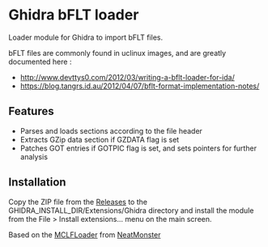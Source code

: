 # Ghidra bFLT loader

Loader module for Ghidra to import bFLT files.

bFLT files are commonly found in uclinux images, and are greatly documented here :

 * http://www.devttys0.com/2012/03/writing-a-bflt-loader-for-ida/
 * https://blog.tangrs.id.au/2012/04/07/bflt-format-implementation-notes/

## Features

 * Parses and loads sections according to the file header
 * Extracts GZip data section if GZDATA flag is set
 * Patches GOT entries if GOTPIC flag is set, and sets pointers for further analysis

## Installation

Copy the ZIP file from the [Releases](https://github.com/Baldanos/ghidra-bflt-loader/releases) to the GHIDRA_INSTALL_DIR/Extensions/Ghidra directory and install the module from the File > Install extensions... menu on the main screen.

Based on the [MCLFLoader](https://github.com/NeatMonster/mclf-ghidra-loader) from [NeatMonster](https://github.com/NeatMonster)
